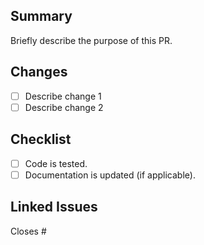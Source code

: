 ## Summary
Briefly describe the purpose of this PR.

## Changes
- [ ] Describe change 1
- [ ] Describe change 2

## Checklist
- [ ] Code is tested.
- [ ] Documentation is updated (if applicable).

## Linked Issues
Closes #<issue-number>

